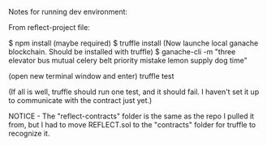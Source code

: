 Notes for running dev environment:

From reflect-project file:

$ npm install 
(maybe required) $ truffle install
(Now launche local ganache blockchain.  Should be installed with truffle)
$ ganache-cli -m "three elevator bus mutual celery belt priority mistake lemon supply dog time"

(open new terminal window and enter)
truffle test

(If all is well, truffle should run one test, and it should fail.  I haven't set it up to communicate with the contract just yet.)

NOTICE - The "reflect-contracts" folder is the same as the repo I pulled it from, but I had to move REFLECT.sol to the "contracts" folder for truffle to recognize it.